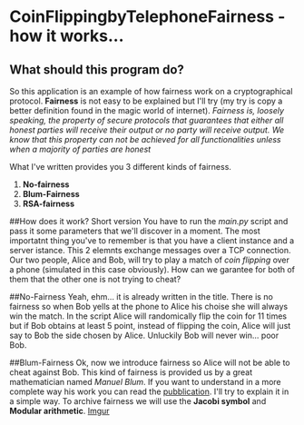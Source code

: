 # CoinFlippingbyTelephoneFairness - how it works...

## What should this program do?

So this application is an example of how fairness work on a cryptographical protocol. **Fairness** is not easy to be explained but I'll try (my try is copy a better definition found in the magic world of internet). 
*Fairness is, loosely speaking, the property of secure protocols that guarantees that either all honest parties will receive their output or no party will receive output. We know that this property can not be achieved for all functionalities unless when a majority of parties are honest*

What I've written provides you 3 different kinds of fairness.

1. **No-fairness**
2. **Blum-Fairness**
3. **RSA-fairness**

##How does it work? Short version
You have to run the *main.py* script and pass it some parameters that we'll discover in a moment. The most importatnt thing you've to remember is that you have a client instance and a server istance.
This 2 elemnts exchange messages over a TCP connection.
Our two people, Alice and Bob, will try to play a match of *coin flipping* over a phone (simulated in this case obviously). How can we garantee for both of them that the other one is not trying to cheat? 

##No-Fairness
Yeah, ehm... it is already written in the title. There is no fairness so when Bob yells at the phone to Alice his choise she will always win the match. In the script Alice will randomically flip the coin for 11 times but if Bob obtains at least 5 point, instead of flipping the coin, Alice will just say to Bob the side chosen by Alice.
Unluckily Bob will never win... poor Bob.

##Blum-Fairness
Ok, now we introduce fairness so Alice will not be able to cheat against Bob. This kind of fairness is provided us by a great mathematician named *Manuel Blum*.
If you want to understand in a more complete way his work you can read the [pubblication](http://citeseerx.ist.psu.edu/viewdoc/download;jsessionid=51B5F706A8A9CE5DF3AE21FC086830E7?doi=10.1.1.453.3609&rep=rep1&type=pdf).
I'll try to explain it in a simple way.
To archive fairness we will use the **Jacobi symbol** and **Modular arithmetic**. 
[Imgur](https://i.imgur.com/Oeoty75.png)

